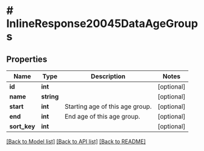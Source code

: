 # # InlineResponse20045DataAgeGroups

## Properties

Name | Type | Description | Notes
------------ | ------------- | ------------- | -------------
**id** | **int** |  | [optional]
**name** | **string** |  | [optional]
**start** | **int** | Starting age of this age group. | [optional]
**end** | **int** | End age of this age group. | [optional]
**sort_key** | **int** |  | [optional]

[[Back to Model list]](../../README.md#models) [[Back to API list]](../../README.md#endpoints) [[Back to README]](../../README.md)

